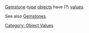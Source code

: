 [Gemstone](:Category:_Gemstones "wikilink")-[type](:Category:_Object_Types "wikilink")
[objects](:Category:_Objects "wikilink") have (?)
[values](:Category:_Object_Values "wikilink").

See also [Gemstones](:Category:_Gemstones "wikilink").

[Category: Object Values](Category:_Object_Values "wikilink")
